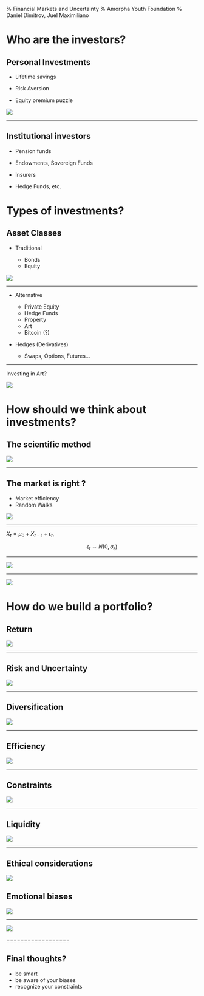% Financial Markets and Uncertainty
% Amorpha Youth Foundation
% Daniel Dimitrov, Juel Maximiliano  

Who are the investors?
===============

Personal Investments
--------

- Lifetime savings

- Risk Aversion

- Equity premium puzzle

![](images/savings.jpeg)

--------

Institutional investors
--------

- Pension funds

- Endowments, Sovereign Funds

- Insurers

- Hedge Funds, etc. 


Types of investments? 
==================

Asset Classes
--------

- Traditional 

	- Bonds
	- Equity 

![](images/Equities.jpg)

--------	
	
- Alternative 

	- Private Equity
	- Hedge Funds
	- Property 
	- Art
	- Bitcoin (?) 
	
- Hedges (Derivatives)

	- Swaps, Options, Futures...
	
--------

Investing in Art? 

![](images/art.jpg)


How should we think about investments? 
==================

The scientific method
--------

![](images/OvG.jpg)

---------

The market is right ?
--------

- Market efficiency
- Random Walks

![](images/Random_Walk.jpg)

--------

$X_t = \mu_0 + X_{t-1} + \epsilon_t$, 

$$\epsilon_t \sim N(0,\sigma_{\epsilon}) $$

--------

![](images/RW.png)

--------

![](images/SPY.PNG)

How do we build a portfolio? 
==================

Return 
--------

![](images/bull.jpg)

--------

Risk and Uncertainty
--------

![](images/risk.jpg)

--------

Diversification
--------

![](images/divers.jpg)

--------

Efficiency
--------

![](images/eff.png)

--------

Constraints
--------

![](images/constraints.jpg)

--------

Liquidity
--------

![](images/liquidity.jpg)

--------

Ethical considerations 
--------

![](images/ethical.png)

Emotional biases
--------

![](images/Thinking_Fast_and_Slow.jpg)

--------

![](images/18-cognitive-bias-examples-share.jpg)

==================

Final thoughts? 
--------

- be smart
- be aware of your biases
- recognize your constraints